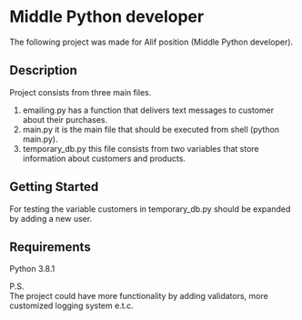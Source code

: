 # Middle Python developer	

The following project was made for Alif position (Middle Python developer).  

## Description

Project consists from three main files.
1) emailing.py has a function that delivers text messages to customer about their purchases.
2) main.py it is the main file that should be executed from shell (python main.py).
2) temporary_db.py this file consists from two variables that store information about customers and products. 

## Getting Started

For testing the variable customers in temporary_db.py  should be expanded by adding a new user. 

## Requirements
Python 3.8.1

P.S.	
The project could have more functionality by adding validators, more customized logging system e.t.c.
